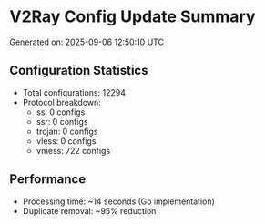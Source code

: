 # V2Ray Config Update Summary
Generated on: 2025-09-06 12:50:10 UTC

## Configuration Statistics
- Total configurations: 12294
- Protocol breakdown:
  - ss: 0 configs
  - ssr: 0 configs
  - trojan: 0 configs
  - vless: 0 configs
  - vmess: 722 configs

## Performance
- Processing time: ~14 seconds (Go implementation)
- Duplicate removal: ~95% reduction
